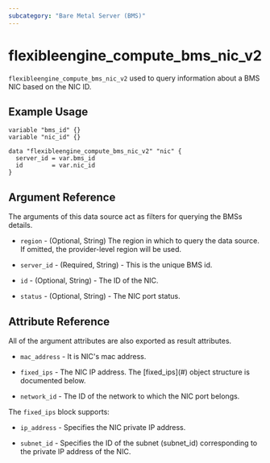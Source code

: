 ```yaml
---
subcategory: "Bare Metal Server (BMS)"
---
```


# flexibleengine_compute_bms_nic_v2

`flexibleengine_compute_bms_nic_v2` used to query information about a BMS NIC based on the NIC ID.

## Example Usage

```hcl
variable "bms_id" {}
variable "nic_id" {}

data "flexibleengine_compute_bms_nic_v2" "nic" {
  server_id = var.bms_id
  id        = var.nic_id
}
```

## Argument Reference

The arguments of this data source act as filters for querying the BMSs details.

* `region` - (Optional, String) The region in which to query the data source. If omitted, the provider-level region
  will be used.

* `server_id` - (Required, String) - This is the unique BMS id.

* `id` - (Optional, String) - The ID of the NIC.

* `status` - (Optional, String) - The NIC port status.

## Attribute Reference

All of the argument attributes are also exported as result attributes.

* `mac_address` - It is NIC's mac address.

* `fixed_ips` - The NIC IP address.
    The [fixed_ips](#<a name="bms_fixed_ips"></a>) object structure is documented below.

* `network_id` - The ID of the network to which the NIC port belongs.

<a name="bms_fixed_ips"></a>
The `fixed_ips` block supports:

* `ip_address` - Specifies the NIC private IP address.

* `subnet_id` - Specifies the ID of the subnet (subnet_id) corresponding to the private IP address of the NIC.
